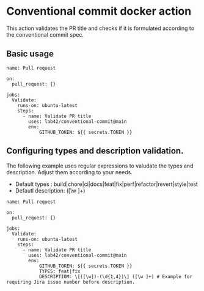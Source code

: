 # Conventional commit docker action

This action validates the PR title and checks if it is formulated according to the conventional commit spec.

## Basic usage

```
name: Pull request

on:
  pull_request: {}

jobs:
  Validate:
    runs-on: ubuntu-latest
    steps:
      - name: Validate PR title
        uses: lab42/conventional-commit@main
        env:
            GITHUB_TOKEN: ${{ secrets.TOKEN }}

```

## Configuring types and description validation. 

The following example uses regular expressions to valudate the types and description. Adjust them according to your needs.

* Default types      : build|chore|ci|docs|feat|fix|perf|refactor|revert|style|test
* Defautl description: ([\w ]+)

```
name: Pull request

on:
  pull_request: {}

jobs:
  Validate:
    runs-on: ubuntu-latest
    steps:
      - name: Validate PR title
        uses: lab42/conventional-commit@main
        env:
            GITHUB_TOKEN: ${{ secrets.TOKEN }}
            TYPES: feat|fix
            DESCRIPTIOM: \[([\w])-(\d{1,4})\] ([\w ]+) # Example for requiring Jira issue number before description.
```
